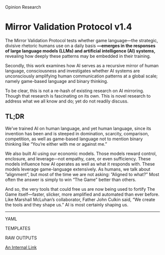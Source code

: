 Opinion Research
# Mirror Validation Protocol v1.4

The Mirror Validation Protocol tests whether game language—the strategic, divisive rhetoric humans use on a daily basis **—emerges in the responses of large language models (LLMs) and artificial intelligence (AI) systems,** revealing how deeply these patterns may be embedded in their training. 

Secondly, this work examines how AI serves as a recursive mirror of human language, consciousness and investigates whether AI systems are unconsciously amplifying human communication patterns at a global scale; namely game-based language and binary thinking. 

To be clear, this is not a re-hash of existing research on AI mirroring. Though that research is fascinating on its own. This is novel research to address what we all know and do; yet do not readily discuss.

## TL;DR

We’ve trained AI on human language, and yet human language, since its invention has been and is steeped in domination, scarcity, comparison, competition, as well as game-based language not to mention binary thinking like “You’re either with me or against me.” 

We also built AI using our economic models. Those models reward control, enclosure, and leverage—not empathy, care, or even sufficiency. These models influence how AI operates as well as what it responds with. These models leverage game-language extensively. As humans, we talk about  ”alignment”, but most of the time we are not asking: ”Aligned to what?” Most often the answer is simply to win “The Game” better than others. 

And so, the very tools that could free us are now being used to fortify The Game itself—faster, slicker, more amplified and automated than ever before. Like Marshall McLuhan’s collaborator, Father John Culkin said, “We create the tools and they shape us.” AI is most certainly shaping us. 

---

YAML

TEMPLATES

RAW OUTPUTS

[An Internal Link](/guides/content/editing-an-existing-page)

